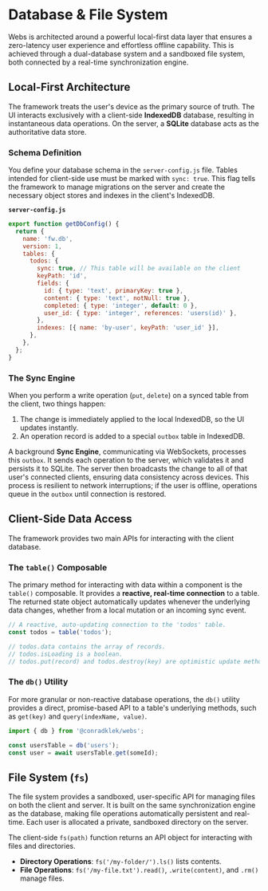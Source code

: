 # Database & File System

Webs is architected around a powerful local-first data layer that ensures a zero-latency user experience and effortless offline capability. This is achieved through a dual-database system and a sandboxed file system, both connected by a real-time synchronization engine.

## Local-First Architecture

The framework treats the user's device as the primary source of truth. The UI interacts exclusively with a client-side **IndexedDB** database, resulting in instantaneous data operations. On the server, a **SQLite** database acts as the authoritative data store.

### Schema Definition

You define your database schema in the `server-config.js` file. Tables intended for client-side use must be marked with `sync: true`. This flag tells the framework to manage migrations on the server and create the necessary object stores and indexes in the client's IndexedDB.

**`server-config.js`**

```javascript
export function getDbConfig() {
  return {
    name: 'fw.db',
    version: 1,
    tables: {
      todos: {
        sync: true, // This table will be available on the client
        keyPath: 'id',
        fields: {
          id: { type: 'text', primaryKey: true },
          content: { type: 'text', notNull: true },
          completed: { type: 'integer', default: 0 },
          user_id: { type: 'integer', references: 'users(id)' },
        },
        indexes: [{ name: 'by-user', keyPath: 'user_id' }],
      },
    },
  };
}
```

### The Sync Engine

When you perform a write operation (`put`, `delete`) on a synced table from the client, two things happen:

1. The change is immediately applied to the local IndexedDB, so the UI updates instantly.
2. An operation record is added to a special `outbox` table in IndexedDB.

A background **Sync Engine**, communicating via WebSockets, processes this `outbox`. It sends each operation to the server, which validates it and persists it to SQLite. The server then broadcasts the change to all of that user's connected clients, ensuring data consistency across devices. This process is resilient to network interruptions; if the user is offline, operations queue in the `outbox` until connection is restored.

## Client-Side Data Access

The framework provides two main APIs for interacting with the client database.

### The `table()` Composable

The primary method for interacting with data within a component is the `table()` composable. It provides a **reactive, real-time connection** to a table. The returned state object automatically updates whenever the underlying data changes, whether from a local mutation or an incoming sync event.

```javascript
// A reactive, auto-updating connection to the 'todos' table.
const todos = table('todos');

// todos.data contains the array of records.
// todos.isLoading is a boolean.
// todos.put(record) and todos.destroy(key) are optimistic update methods.
```

### The `db()` Utility

For more granular or non-reactive database operations, the `db()` utility provides a direct, promise-based API to a table's underlying methods, such as `get(key)` and `query(indexName, value)`.

```javascript
import { db } from '@conradklek/webs';

const usersTable = db('users');
const user = await usersTable.get(someId);
```

## File System (`fs`)

The file system provides a sandboxed, user-specific API for managing files on both the client and server. It is built on the same synchronization engine as the database, making file operations automatically persistent and real-time. Each user is allocated a private, sandboxed directory on the server.

The client-side `fs(path)` function returns an API object for interacting with files and directories.

- **Directory Operations**: `fs('/my-folder/').ls()` lists contents.
- **File Operations**: `fs('/my-file.txt').read()`, `.write(content)`, and `.rm()` manage files.
